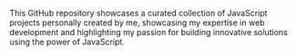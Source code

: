 This GitHub repository showcases a curated collection of JavaScript projects personally created by me, showcasing my expertise in web development and highlighting my passion for building innovative solutions using the power of JavaScript.
